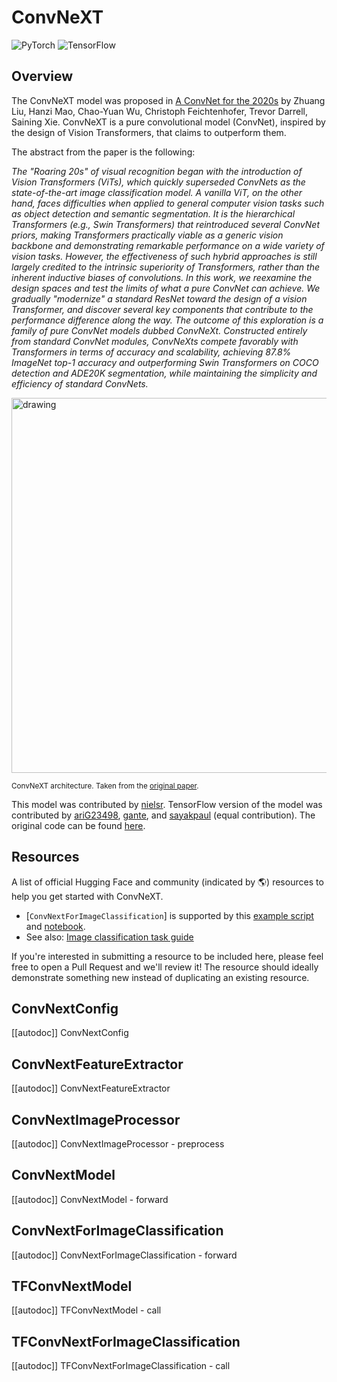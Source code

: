 <!--Copyright 2022 The HuggingFace Team. All rights reserved.

Licensed under the Apache License, Version 2.0 (the "License"); you may not use this file except in compliance with
the License. You may obtain a copy of the License at

http://www.apache.org/licenses/LICENSE-2.0

Unless required by applicable law or agreed to in writing, software distributed under the License is distributed on
an "AS IS" BASIS, WITHOUT WARRANTIES OR CONDITIONS OF ANY KIND, either express or implied. See the License for the
specific language governing permissions and limitations under the License.

⚠️ Note that this file is in Markdown but contain specific syntax for our doc-builder (similar to MDX) that may not be
rendered properly in your Markdown viewer.

-->

# ConvNeXT

<div class="flex flex-wrap space-x-1">
<img alt="PyTorch" src="https://img.shields.io/badge/PyTorch-DE3412?style=flat&logo=pytorch&logoColor=white">
<img alt="TensorFlow" src="https://img.shields.io/badge/TensorFlow-FF6F00?style=flat&logo=tensorflow&logoColor=white">
</div>

## Overview

The ConvNeXT model was proposed in [A ConvNet for the 2020s](https://arxiv.org/abs/2201.03545) by Zhuang Liu, Hanzi Mao, Chao-Yuan Wu, Christoph Feichtenhofer, Trevor Darrell, Saining Xie.
ConvNeXT is a pure convolutional model (ConvNet), inspired by the design of Vision Transformers, that claims to outperform them.

The abstract from the paper is the following:

*The "Roaring 20s" of visual recognition began with the introduction of Vision Transformers (ViTs), which quickly superseded ConvNets as the state-of-the-art image classification model.
A vanilla ViT, on the other hand, faces difficulties when applied to general computer vision tasks such as object detection and semantic segmentation. It is the hierarchical Transformers
(e.g., Swin Transformers) that reintroduced several ConvNet priors, making Transformers practically viable as a generic vision backbone and demonstrating remarkable performance on a wide
variety of vision tasks. However, the effectiveness of such hybrid approaches is still largely credited to the intrinsic superiority of Transformers, rather than the inherent inductive
biases of convolutions. In this work, we reexamine the design spaces and test the limits of what a pure ConvNet can achieve. We gradually "modernize" a standard ResNet toward the design
of a vision Transformer, and discover several key components that contribute to the performance difference along the way. The outcome of this exploration is a family of pure ConvNet models
dubbed ConvNeXt. Constructed entirely from standard ConvNet modules, ConvNeXts compete favorably with Transformers in terms of accuracy and scalability, achieving 87.8% ImageNet top-1 accuracy
and outperforming Swin Transformers on COCO detection and ADE20K segmentation, while maintaining the simplicity and efficiency of standard ConvNets.*

<img src="https://huggingface.co/datasets/huggingface/documentation-images/resolve/main/convnext_architecture.jpg"
alt="drawing" width="600"/>

<small> ConvNeXT architecture. Taken from the <a href="https://arxiv.org/abs/2201.03545">original paper</a>.</small>

This model was contributed by [nielsr](https://huggingface.co/nielsr). TensorFlow version of the model was contributed by [ariG23498](https://github.com/ariG23498),
[gante](https://github.com/gante), and [sayakpaul](https://github.com/sayakpaul) (equal contribution). The original code can be found [here](https://github.com/facebookresearch/ConvNeXt).

## Resources

A list of official Hugging Face and community (indicated by 🌎) resources to help you get started with ConvNeXT.

<PipelineTag pipeline="image-classification"/>

- [`ConvNextForImageClassification`] is supported by this [example script](https://github.com/huggingface/transformers/tree/main/examples/pytorch/image-classification) and [notebook](https://colab.research.google.com/github/huggingface/notebooks/blob/main/examples/image_classification.ipynb).
- See also: [Image classification task guide](../tasks/image_classification)

If you're interested in submitting a resource to be included here, please feel free to open a Pull Request and we'll review it! The resource should ideally demonstrate something new instead of duplicating an existing resource.

## ConvNextConfig

[[autodoc]] ConvNextConfig

## ConvNextFeatureExtractor

[[autodoc]] ConvNextFeatureExtractor

## ConvNextImageProcessor

[[autodoc]] ConvNextImageProcessor
    - preprocess

<frameworkcontent>
<pt>

## ConvNextModel

[[autodoc]] ConvNextModel
    - forward

## ConvNextForImageClassification

[[autodoc]] ConvNextForImageClassification
    - forward

</pt>
<tf>

## TFConvNextModel

[[autodoc]] TFConvNextModel
    - call

## TFConvNextForImageClassification

[[autodoc]] TFConvNextForImageClassification
    - call

</tf>
</frameworkcontent>